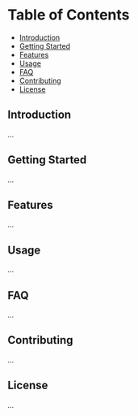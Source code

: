 
# Table of Contents

- [Introduction](#introduction)
- [Getting Started](#getting-started)
- [Features](#features)
- [Usage](#usage)
- [FAQ](#faq)
- [Contributing](#contributing)
- [License](#license)

## Introduction

...

## Getting Started

...

## Features

...

## Usage

...

## FAQ

...

## Contributing

...

## License

...
